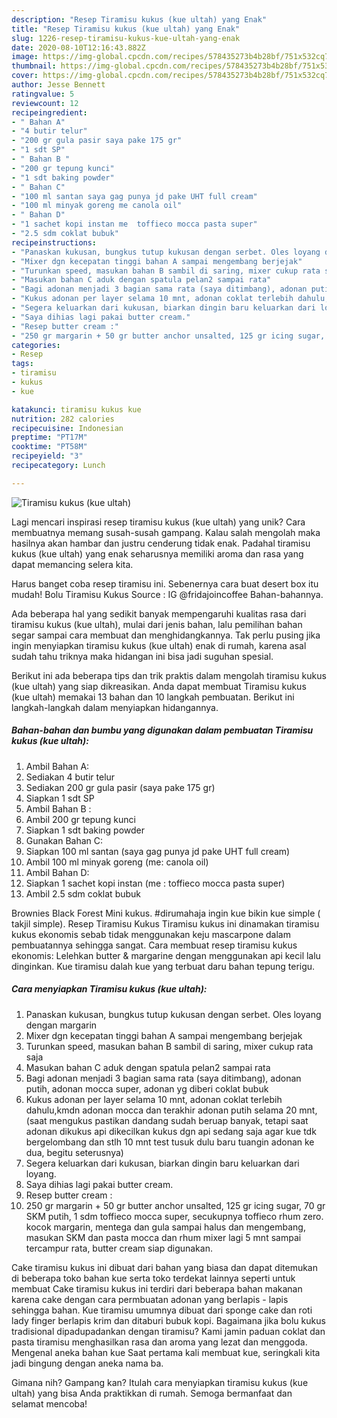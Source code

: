 ```yaml
---
description: "Resep Tiramisu kukus (kue ultah) yang Enak"
title: "Resep Tiramisu kukus (kue ultah) yang Enak"
slug: 1226-resep-tiramisu-kukus-kue-ultah-yang-enak
date: 2020-08-10T12:16:43.882Z
image: https://img-global.cpcdn.com/recipes/578435273b4b28bf/751x532cq70/tiramisu-kukus-kue-ultah-foto-resep-utama.jpg
thumbnail: https://img-global.cpcdn.com/recipes/578435273b4b28bf/751x532cq70/tiramisu-kukus-kue-ultah-foto-resep-utama.jpg
cover: https://img-global.cpcdn.com/recipes/578435273b4b28bf/751x532cq70/tiramisu-kukus-kue-ultah-foto-resep-utama.jpg
author: Jesse Bennett
ratingvalue: 5
reviewcount: 12
recipeingredient:
- " Bahan A"
- "4 butir telur"
- "200 gr gula pasir saya pake 175 gr"
- "1 sdt SP"
- " Bahan B "
- "200 gr tepung kunci"
- "1 sdt baking powder"
- " Bahan C"
- "100 ml santan saya gag punya jd pake UHT full cream"
- "100 ml minyak goreng me canola oil"
- " Bahan D"
- "1 sachet kopi instan me  toffieco mocca pasta super"
- "2.5 sdm coklat bubuk"
recipeinstructions:
- "Panaskan kukusan, bungkus tutup kukusan dengan serbet. Oles loyang dengan margarin"
- "Mixer dgn kecepatan tinggi bahan A sampai mengembang berjejak"
- "Turunkan speed, masukan bahan B sambil di saring, mixer cukup rata saja"
- "Masukan bahan C aduk dengan spatula pelan2 sampai rata"
- "Bagi adonan menjadi 3 bagian sama rata (saya ditimbang), adonan putih, adonan mocca super, adonan yg diberi coklat bubuk"
- "Kukus adonan per layer selama 10 mnt, adonan coklat terlebih dahulu,kmdn adonan mocca dan terakhir adonan putih selama 20 mnt, (saat mengukus pastikan dandang sudah beruap banyak, tetapi saat adonan dikukus api dikecilkan kukus dgn api sedang saja agar kue tdk bergelombang dan stlh 10 mnt test tusuk dulu baru tuangin adonan ke dua, begitu seterusnya)"
- "Segera keluarkan dari kukusan, biarkan dingin baru keluarkan dari loyang."
- "Saya dihias lagi pakai butter cream."
- "Resep butter cream :"
- "250 gr margarin + 50 gr butter anchor unsalted, 125 gr icing sugar, 70 gr SKM putih, 1 sdm toffieco mocca super, secukupnya toffieco rhum zero. kocok margarin, mentega dan gula sampai halus dan mengembang, masukan SKM dan pasta mocca dan rhum mixer lagi 5 mnt sampai tercampur rata, butter cream siap digunakan."
categories:
- Resep
tags:
- tiramisu
- kukus
- kue

katakunci: tiramisu kukus kue 
nutrition: 282 calories
recipecuisine: Indonesian
preptime: "PT17M"
cooktime: "PT58M"
recipeyield: "3"
recipecategory: Lunch

---
```



![Tiramisu kukus (kue ultah)](https://img-global.cpcdn.com/recipes/578435273b4b28bf/751x532cq70/tiramisu-kukus-kue-ultah-foto-resep-utama.jpg)

Lagi mencari inspirasi resep tiramisu kukus (kue ultah) yang unik? Cara membuatnya memang susah-susah gampang. Kalau salah mengolah maka hasilnya akan hambar dan justru cenderung tidak enak. Padahal tiramisu kukus (kue ultah) yang enak seharusnya memiliki aroma dan rasa yang dapat memancing selera kita.

Harus banget coba resep tiramisu ini. Sebenernya cara buat desert box itu mudah! Bolu Tiramisu Kukus Source : IG @fridajoincoffee Bahan-bahannya.

Ada beberapa hal yang sedikit banyak mempengaruhi kualitas rasa dari tiramisu kukus (kue ultah), mulai dari jenis bahan, lalu pemilihan bahan segar sampai cara membuat dan menghidangkannya. Tak perlu pusing jika ingin menyiapkan tiramisu kukus (kue ultah) enak di rumah, karena asal sudah tahu triknya maka hidangan ini bisa jadi suguhan spesial.


Berikut ini ada beberapa tips dan trik praktis dalam mengolah tiramisu kukus (kue ultah) yang siap dikreasikan. Anda dapat membuat Tiramisu kukus (kue ultah) memakai 13 bahan dan 10 langkah pembuatan. Berikut ini langkah-langkah dalam menyiapkan hidangannya.

<!--inarticleads1-->

##### Bahan-bahan dan bumbu yang digunakan dalam pembuatan Tiramisu kukus (kue ultah):

1. Ambil  Bahan A:
1. Sediakan 4 butir telur
1. Sediakan 200 gr gula pasir (saya pake 175 gr)
1. Siapkan 1 sdt SP
1. Ambil  Bahan B :
1. Ambil 200 gr tepung kunci
1. Siapkan 1 sdt baking powder
1. Gunakan  Bahan C:
1. Siapkan 100 ml santan (saya gag punya jd pake UHT full cream)
1. Ambil 100 ml minyak goreng (me: canola oil)
1. Ambil  Bahan D:
1. Siapkan 1 sachet kopi instan (me : toffieco mocca pasta super)
1. Ambil 2.5 sdm coklat bubuk


Brownies Black Forest Mini kukus. #dirumahaja ingin kue bikin kue simple ( takjil simple). Resep Tiramisu Kukus Tiramisu kukus ini dinamakan tiramisu kukus ekonomis sebab tidak menggunakan keju mascarpone dalam pembuatannya sehingga sangat. Cara membuat resep tiramisu kukus ekonomis: Lelehkan butter &amp; margarine dengan menggunakan api kecil lalu dinginkan. Kue tiramisu dalah kue yang terbuat daru bahan tepung terigu. 

<!--inarticleads2-->

##### Cara menyiapkan Tiramisu kukus (kue ultah):

1. Panaskan kukusan, bungkus tutup kukusan dengan serbet. Oles loyang dengan margarin
1. Mixer dgn kecepatan tinggi bahan A sampai mengembang berjejak
1. Turunkan speed, masukan bahan B sambil di saring, mixer cukup rata saja
1. Masukan bahan C aduk dengan spatula pelan2 sampai rata
1. Bagi adonan menjadi 3 bagian sama rata (saya ditimbang), adonan putih, adonan mocca super, adonan yg diberi coklat bubuk
1. Kukus adonan per layer selama 10 mnt, adonan coklat terlebih dahulu,kmdn adonan mocca dan terakhir adonan putih selama 20 mnt, (saat mengukus pastikan dandang sudah beruap banyak, tetapi saat adonan dikukus api dikecilkan kukus dgn api sedang saja agar kue tdk bergelombang dan stlh 10 mnt test tusuk dulu baru tuangin adonan ke dua, begitu seterusnya)
1. Segera keluarkan dari kukusan, biarkan dingin baru keluarkan dari loyang.
1. Saya dihias lagi pakai butter cream.
1. Resep butter cream :
1. 250 gr margarin + 50 gr butter anchor unsalted, 125 gr icing sugar, 70 gr SKM putih, 1 sdm toffieco mocca super, secukupnya toffieco rhum zero. kocok margarin, mentega dan gula sampai halus dan mengembang, masukan SKM dan pasta mocca dan rhum mixer lagi 5 mnt sampai tercampur rata, butter cream siap digunakan.


Cake tiramisu kukus ini dibuat dari bahan yang biasa dan dapat ditemukan di beberapa toko bahan kue serta toko terdekat lainnya seperti untuk membuat Cake tiramisu kukus ini terdiri dari beberapa bahan makanan karena cake dengan cara permbuatan adonan yang berlapis - lapis sehingga bahan. Kue tiramisu umumnya dibuat dari sponge cake dan roti lady finger berlapis krim dan ditaburi bubuk kopi. Bagaimana jika bolu kukus tradisional dipadupadankan dengan tiramisu? Kami jamin paduan coklat dan pasta tiramisu menghasilkan rasa dan aroma yang lezat dan menggoda. Mengenal aneka bahan kue Saat pertama kali membuat kue, seringkali kita jadi bingung dengan aneka nama ba. 

Gimana nih? Gampang kan? Itulah cara menyiapkan tiramisu kukus (kue ultah) yang bisa Anda praktikkan di rumah. Semoga bermanfaat dan selamat mencoba!
